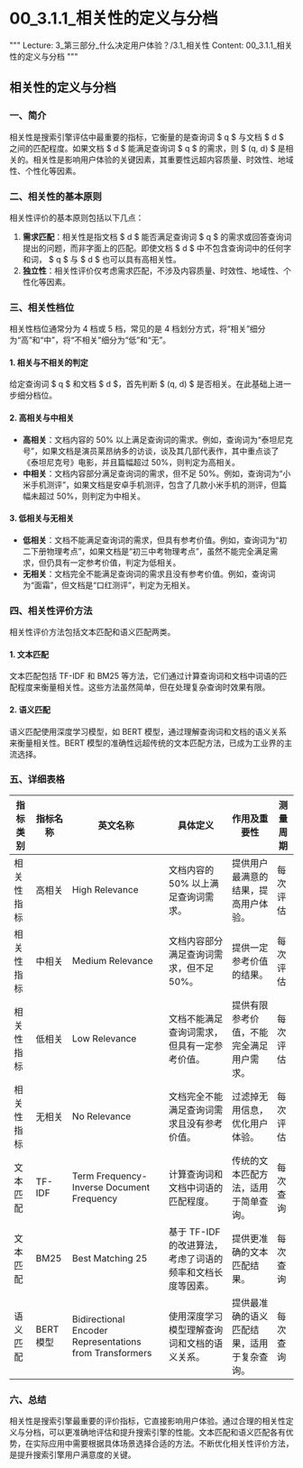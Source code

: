 # 00_3.1.1_相关性的定义与分档

"""
Lecture: 3_第三部分_什么决定用户体验？/3.1_相关性
Content: 00_3.1.1_相关性的定义与分档
"""

## 相关性的定义与分档

### 一、简介
相关性是搜索引擎评估中最重要的指标，它衡量的是查询词 $ q $ 与文档 $ d $ 之间的匹配程度。如果文档 $ d $ 能满足查询词 $ q $ 的需求，则 $ (q, d) $ 是相关的。相关性是影响用户体验的关键因素，其重要性远超内容质量、时效性、地域性、个性化等因素。

### 二、相关性的基本原则
相关性评价的基本原则包括以下几点：
1. **需求匹配**：相关性是指文档 $ d $ 能否满足查询词 $ q $ 的需求或回答查询词提出的问题，而非字面上的匹配。即使文档 $ d $ 中不包含查询词中的任何字和词， $ q $ 与 $ d $ 也可以具有高相关性。
2. **独立性**：相关性评价仅考虑需求匹配，不涉及内容质量、时效性、地域性、个性化等因素。

### 三、相关性档位
相关性档位通常分为 4 档或 5 档，常见的是 4 档划分方式，将“相关”细分为“高”和“中”，将“不相关”细分为“低”和“无”。

#### 1. 相关与不相关的判定
给定查询词 $ q $ 和文档 $ d $，首先判断 $ (q, d) $ 是否相关。在此基础上进一步细分档位。

#### 2. 高相关与中相关
- **高相关**：文档内容的 50% 以上满足查询词的需求。例如，查询词为“泰坦尼克号”，如果文档是演员莱昂纳多的访谈，谈及其几部代表作，其中重点谈了《泰坦尼克号》电影，并且篇幅超过 50%，则判定为高相关。
- **中相关**：文档内容部分满足查询词的需求，但不足 50%。例如，查询词为“小米手机测评”，如果文档是安卓手机测评，包含了几款小米手机的测评，但篇幅未超过 50%，则判定为中相关。

#### 3. 低相关与无相关
- **低相关**：文档不能满足查询词的需求，但具有参考价值。例如，查询词为“初二下册物理考点”，如果文档是“初三中考物理考点”，虽然不能完全满足需求，但仍具有一定参考价值，判定为低相关。
- **无相关**：文档完全不能满足查询词的需求且没有参考价值。例如，查询词为“面霜”，但文档是“口红测评”，判定为无相关。

### 四、相关性评价方法
相关性评价方法包括文本匹配和语义匹配两类。

#### 1. 文本匹配
文本匹配包括 TF-IDF 和 BM25 等方法，它们通过计算查询词和文档中词语的匹配程度来衡量相关性。这些方法虽然简单，但在处理复杂查询时效果有限。

#### 2. 语义匹配
语义匹配使用深度学习模型，如 BERT 模型，通过理解查询词和文档的语义关系来衡量相关性。BERT 模型的准确性远超传统的文本匹配方法，已成为工业界的主流选择。

### 五、详细表格

| 指标类别  | 指标名称       | 英文名称                       | 具体定义                                                                                                                                 | 作用及重要性                                   | 测量周期 |
|----------|--------------|------------------------------|------------------------------------------------------------------------------------------------------------------------------------------|-------------------------------------------|----------|
| 相关性指标 | 高相关         | High Relevance                | 文档内容的 50% 以上满足查询词需求。                                                                                                       | 提供用户最满意的结果，提高用户体验。                     | 每次评估  |
| 相关性指标 | 中相关         | Medium Relevance              | 文档内容部分满足查询词需求，但不足 50%。                                                                                                   | 提供一定参考价值的结果。                              | 每次评估  |
| 相关性指标 | 低相关         | Low Relevance                 | 文档不能满足查询词需求，但具有一定参考价值。                                                                                               | 提供有限参考价值，不能完全满足用户需求。                     | 每次评估  |
| 相关性指标 | 无相关         | No Relevance                  | 文档完全不能满足查询词需求且没有参考价值。                                                                                                 | 过滤掉无用信息，优化用户体验。                            | 每次评估  |
| 文本匹配   | TF-IDF        | Term Frequency-Inverse Document Frequency | 计算查询词和文档中词语的匹配程度。                                                                                                         | 传统的文本匹配方法，适用于简单查询。                         | 每次查询  |
| 文本匹配   | BM25          | Best Matching 25              | 基于 TF-IDF 的改进算法，考虑了词语的频率和文档长度等因素。                                                                                  | 提供更准确的文本匹配结果。                               | 每次查询  |
| 语义匹配   | BERT模型       | Bidirectional Encoder Representations from Transformers | 使用深度学习模型理解查询词和文档的语义关系。                                                                                               | 提供最准确的语义匹配结果，适用于复杂查询。                      | 每次查询  |

### 六、总结
相关性是搜索引擎最重要的评价指标，它直接影响用户体验。通过合理的相关性定义与分档，可以更准确地评估和提升搜索引擎的性能。文本匹配和语义匹配各有优势，在实际应用中需要根据具体场景选择合适的方法。不断优化相关性评价方法，是提升搜索引擎用户满意度的关键。